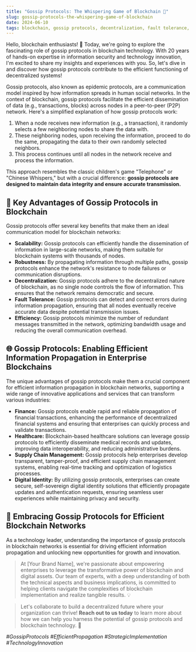 ```yaml
---
title: "Gossip Protocols: The Whispering Game of Blockchain 🚀"
slug: gossip-protocols-the-whispering-game-of-blockchain
date: 2024-06-10
tags: blockchain, gossip protocols, decentralization, fault tolerance, efficiency
---
```


Hello, blockchain enthusiasts! 🌟 Today, we're going to explore the fascinating role of gossip protocols in blockchain technology. With 20 years of hands-on expertise in information security and technology innovation, I'm excited to share my insights and experiences with you. So, let's dive in and discover how gossip protocols contribute to the efficient functioning of decentralized systems!

Gossip protocols, also known as epidemic protocols, are a communication model inspired by how information spreads in human social networks. In the context of blockchain, gossip protocols facilitate the efficient dissemination of data (e.g., transactions, blocks) across nodes in a peer-to-peer (P2P) network. Here's a simplified explanation of how gossip protocols work:

1. When a node receives new information (e.g., a transaction), it randomly selects a few neighboring nodes to share the data with.
2. These neighboring nodes, upon receiving the information, proceed to do the same, propagating the data to their own randomly selected neighbors.
3. This process continues until all nodes in the network receive and process the information.

This approach resembles the classic children's game "Telephone" or "Chinese Whispers," but with a crucial difference: **gossip protocols are designed to maintain data integrity and ensure accurate transmission.**

## 🚀 Key Advantages of Gossip Protocols in Blockchain

Gossip protocols offer several key benefits that make them an ideal communication model for blockchain networks:

- **Scalability:** Gossip protocols can efficiently handle the dissemination of information in large-scale networks, making them suitable for blockchain systems with thousands of nodes.
- **Robustness:** By propagating information through multiple paths, gossip protocols enhance the network's resistance to node failures or communication disruptions.
- **Decentralization:** Gossip protocols adhere to the decentralized nature of blockchain, as no single node controls the flow of information. This ensures that the network remains democratic and secure.
- **Fault Tolerance:** Gossip protocols can detect and correct errors during information propagation, ensuring that all nodes eventually receive accurate data despite potential transmission issues.
- **Efficiency:** Gossip protocols minimize the number of redundant messages transmitted in the network, optimizing bandwidth usage and reducing the overall communication overhead.

## 🌐 Gossip Protocols: Enabling Efficient Information Propagation in Enterprise Blockchains

The unique advantages of gossip protocols make them a crucial component for efficient information propagation in blockchain networks, supporting a wide range of innovative applications and services that can transform various industries:

- **Finance:** Gossip protocols enable rapid and reliable propagation of financial transactions, enhancing the performance of decentralized financial systems and ensuring that enterprises can quickly process and validate transactions.
- **Healthcare:** Blockchain-based healthcare solutions can leverage gossip protocols to efficiently disseminate medical records and updates, improving data interoperability, and reducing administrative burdens.
- **Supply Chain Management:** Gossip protocols help enterprises develop transparent, tamper-proof, and efficient supply chain management systems, enabling real-time tracking and optimization of logistics processes.
- **Digital Identity:** By utilizing gossip protocols, enterprises can create secure, self-sovereign digital identity solutions that efficiently propagate updates and authentication requests, ensuring seamless user experiences while maintaining privacy and security.

## 🚀 Embracing Gossip Protocols for Efficient Blockchain Networks

As a technology leader, understanding the importance of gossip protocols in blockchain networks is essential for driving efficient information propagation and unlocking new opportunities for growth and innovation.

> At [Your Brand Name], we're passionate about empowering enterprises to leverage the transformative power of blockchain and digital assets. Our team of experts, with a deep understanding of both the technical aspects and business implications, is committed to helping clients navigate the complexities of blockchain implementation and realize tangible results. 💡

> Let's collaborate to build a decentralized future where your organization can thrive! **Reach out to us today** to learn more about how we can help you harness the potential of gossip protocols and blockchain technology. 🤝

*#GossipProtocols #EfficientPropagation #StrategicImplementation #TechnologyInnovation*
